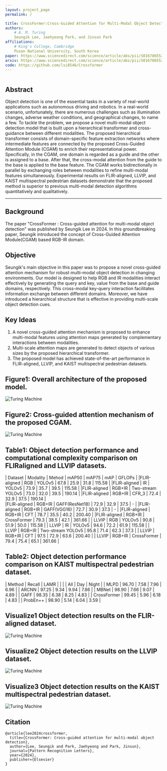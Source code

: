 ```yaml
---
layout: project_page
permalink: /

title: CrossFormer:Cross-Guided Attention for Multi-Modal Object Detection
authors:
    # A. M. Turing
    Seungik Lee, Jaehyeong Park, and Jinsun Park
affiliations:
    # King's College, Cambridge
    Pusan National University, South Korea
paper: https://www.sciencedirect.com/science/article/abs/pii/S016786552400045X
arxiv: https://www.sciencedirect.com/science/article/abs/pii/S016786552400045X
code: https://github.com/lsi8546/Crossformer
---
```


<!-- Using HTML to center the abstract -->
<div class="columns is-centered has-text-centered">
    <div class="column is-four-fifths">
        <h2>Abstract</h2>
        <div class="content has-text-justified">
<!-- The "computable" numbers may be described briefly as the real
numbers whose expressions as a decimal are calculable by finite means.
Although the subject of this paper is ostensibly the computable numbers.
it is almost equally easy to define and investigate computable functions
of an integral variable or a real or computable variable, computable
predicates, and so forth. The fundamental problems involved are,
however, the same in each case, and I have chosen the computable numbers
for explicit treatment as involving the least cumbrous technique. I hope
shortly to give an account of the relations of the computable numbers,
functions, and so forth to one another. This will include a development
of the theory of functions of a real variable expressed in terms of computable
numbers. According to my definition, a number is computable
if its decimal can be written down by a machine... -->
Object detection is one of the essential tasks in a variety of real-world applications such as autonomous driving and robotics. In a real-world scenario, unfortunately, there are numerous challenges such as illumination changes, adverse weather conditions, and geographical changes, to name a few. To tackle the problem, we propose a novel multi-modal object detection model that is built upon a hierarchical transformer and cross-guidance between different modalities. The proposed hierarchical transformer consists of domain-specific feature extraction networks where intermediate features are connected by the proposed Cross-Guided Attention Module (CGAM) to enrich their representational power. Specifically, in the CGAM, one domain is regarded as a guide and the other is assigned to a base. After that, the cross-modal attention from the guide to the base is applied to the base feature. The CGAM works bidirectionally in parallel by exchanging roles between modalities to refine multi-modal features simultaneously. Experimental results on FLIR-aligned, LLVIP, and KAIST multispectral pedestrian datasets demonstrate that the proposed method is superior to previous multi-modal detection algorithms quantitatively and qualitatively.
        </div>
    </div>
</div>

---

<!-- > Note: This is an example of a Jekyll-based project website template: [Github link](https://github.com/shunzh/project_website).\
> The following content is generated by ChatGPT. The figure is manually added. -->

## Background
<!-- The paper "On Computable Numbers, with an Application to the Entscheidungsproblem" was published by Alan Turing in 1936. In this groundbreaking paper, Turing introduced the concept of a universal computing machine, now known as the Turing machine. -->
The paper "CrossFormer : Cross-guided attention for multi-modal object detection" was published by Seungik Lee in 2024. In this groundbreaking paper, Seungik introduced the concept of Cross-Guided Attention Module(CGAM) based RGB-IR domain.

## Objective
Seungik's main objective in this paper was to propose a novel cross-guided attention
mechanism for robust multi-modal object detection in changing environments. Our model is designed to help RGB and IR modalities interact effectively by generating the query and key, value from the base and guide domains, respectively. This cross-modal key-query interaction facilitates information exchange between different domains. Moreover, we have introduced a hierarchical structure that is effective in providing multi-scale object detection cues.

## Key Ideas
1. A novel cross-guided attention mechanism is proposed to enhance multi-modal features using attention maps generated by complementary interactions between modalities.
2. Multi-scale attention maps are generated to detect objects of various sizes by the proposed hierarchical transformer.
3. The proposed model has achieved state-of-the-art performance in FLIR-aligned, LLVIP, and KAIST multispectral pedestrian datasets.

## Figure1: Overall architecture of the proposed model.

![Turing Machine](/static/image/figure1.png)

## Figure2: Cross-guided attention mechanism of the proposed CGAM.

![Turing Machine](/static/image/figure2.png)


## Table1: Object detection performance and computational complexity comparison on FLIRaligned and LLVIP datasets.

|   Dataset   | Modality |       Mehod        | mAP50 | mAP75 | mAP  | GFLOPs |
|FLIR-aligned |    RGB   |       YOLOv5       | 67.8  | 25.9  | 31.8 | 115.58 |
|FLIR-aligned |    IR    |       YOLOv5       | 73.9  | 35.7  | 39.5 | 115.58 |
|FLIR-aligned |  RGB+IR  | Two-stream YOLOv5  | 73.0  | 32.0  | 39.5 | 190.14 |
|FLIR-aligned |  RGB+IR  | CFR_3              | 72.4  | 32.9  | 37.5 | 190.14 |    
|FLIR-aligned |  RGB+IR  | GAFF(ResNet18)     | 72.9  | 32.9  | 37.5 |  -     |
|FLIR-aligned |  RGB+IR  | GAFF(VGG16)        | 72.7  | 30.9  | 37.3 |  -     |
|FLIR-aligned |  RGB+IR  | CFT                | 78.7  | 35.5  | 40.2 | 200.40 |
|FLIR-aligned |  RGB+IR  | CrossFormer        | 79.3  | 38.5  | 42.1 | 361.66 |
|    LLVIP    |    RGB   |       YOLOv5       | 90.8  | 51.9  | 50.0 | 115.58 |
|    LLVIP    |    IR    |       YOLOv5       | 94.6  | 72.2  | 61.9 | 115.58 |
|    LLVIP    |  RGB+IR  | Two-stream YOLOv5  | 95.8  | 71.4  | 62.3 |  37.3  |
|    LLVIP    |  RGB+IR  | CFT                | 97.5  | 72.9  | 63.6 | 200.40 |
|    LLVIP    |  RGB+IR  | CrossFormer        | 79.4  | 75.4  | 65.1 | 361.66 |

## Table2: Object detection performance comparison on KAIST multispectral pedestrian dataset.

|   Method    |  Recall  |         LAMR           |
|             |          |  All  |  Day  |  Night |
|    MLPD     |   96.70  | 7.58  | 7.96  |  6.96  |
|   ARCNN     |   97.25  | 9.34  | 9.94  |  7.86  |
|   MBNet     |   98.90  | 7.66  | 9.07  |  4.89  |
|   GAFF      |   98.35  | 6.38  | 8.25  |  4.83  |
| CrossFormer |   99.45  | 5.96  | 6.18  |  4.83  |
|   ProbEn++  |   98.90  | 5.14  | 6.04  |  3.59  |

## Visualize1 Object detection results on the FLIR-aligned dataset.

![Turing Machine](/static/image/vis1.png)

## Visualize2 Object detection results on the LLVIP dataset.

![Turing Machine](/static/image/vis2.png)

## Visualize3 Object detection results on the KAIST multispectral pedestrian dataset.

![Turing Machine](/static/image/vis3.png)

## Citation
```
@article{lee2024crossformer,
  title={CrossFormer: Cross-guided attention for multi-modal object detection},
  author={Lee, Seungik and Park, Jaehyeong and Park, Jinsun},
  journal={Pattern Recognition Letters},
  year={2024},
  publisher={Elsevier}
}
```

